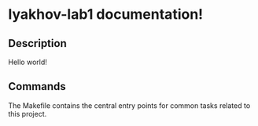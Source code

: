 # lyakhov-lab1 documentation!

## Description

Hello world!

## Commands

The Makefile contains the central entry points for common tasks related to this project.

